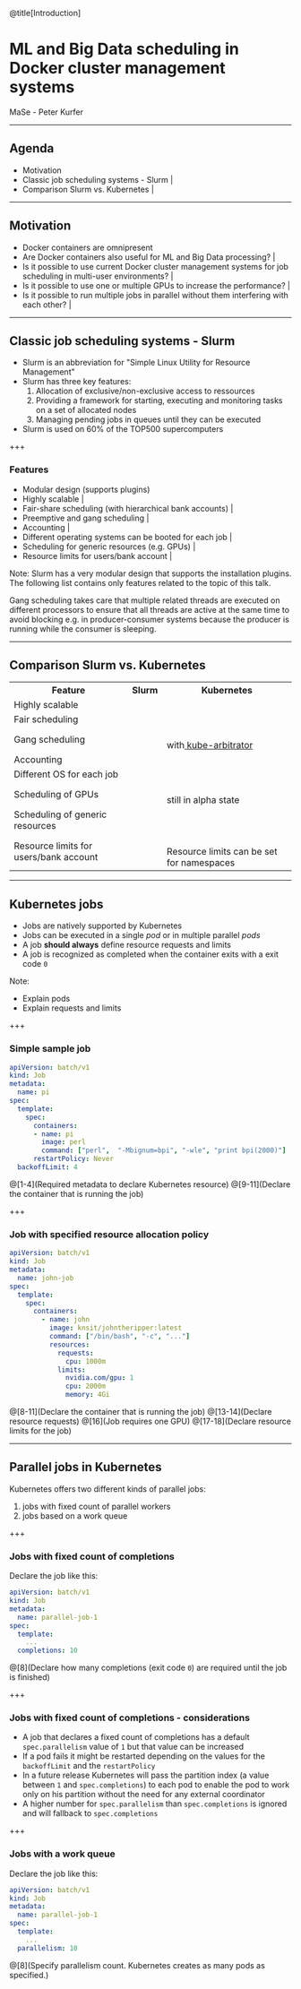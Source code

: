 @title[Introduction]

# ML and Big Data scheduling in Docker cluster management systems

MaSe - Peter Kurfer

---

## Agenda

- Motivation
- Classic job scheduling systems - Slurm |
- Comparison Slurm vs. Kubernetes |

---

## Motivation

- Docker containers are omnipresent
- Are Docker containers also useful for ML and Big Data processing? |
- Is it possible to use current Docker cluster management systems for job scheduling in multi-user environments? |
- Is it possible to use one or multiple GPUs to increase the performance? |
- Is it possible to run multiple jobs in parallel without them interfering with each other? |

---

## Classic job scheduling systems - Slurm

- Slurm is an abbreviation for "Simple Linux Utility for Resource Management"
- Slurm has three key features:
    1. Allocation of exclusive/non-exclusive access to ressources
    2. Providing a framework for starting, executing and monitoring tasks on a set of allocated nodes
    3. Managing pending jobs in queues until they can be executed
- Slurm is used on 60% of the TOP500 supercomputers

+++

### Features

- Modular design (supports plugins)
- Highly scalable |
- Fair-share scheduling (with hierarchical bank accounts) |
- Preemptive and gang scheduling |
- Accounting |
- Different operating systems can be booted for each job |
- Scheduling for generic resources (e.g. GPUs) |
- Resource limits for users/bank account |

Note:
Slurm has a very modular design that supports the installation plugins.
The following list contains only features related to the topic of this talk.

Gang scheduling takes care that multiple related threads are executed on different processors to ensure that all threads are active at the same time to avoid blocking e.g. in producer-consumer systems because the producer is running while the consumer is sleeping.

---

## Comparison Slurm vs. Kubernetes

<table class="default">
    <tr>
        <th class="default">Feature</th>
        <th class="default">Slurm</th>
        <th class="default">Kubernetes</th>
    </tr>
    <tr class="fragment">
        <td class="odd">Highly scalable</td>
        <td class="odd"><i class="fa fa-thumbs-up"></i></td>
        <td class="odd"><i class="fa fa-thumbs-up"></i></td>
    </tr>
    <tr class="fragment">
        <td class="even">Fair scheduling</td>
        <td class="even"><i class="fa fa-thumbs-up"></i></td>
        <td class="even"><i class="fa fa-thumbs-up"></i></td>
    </tr>
    <tr class="fragment">
        <td class="odd">Gang scheduling</td>
        <td class="odd"><i class="fa fa-thumbs-up"></i></td>
        <td class="odd"><i class="fa fa-thumbs-up"></i><br/>
        with<a href="https://github.com/kubernetes-incubator/kube-arbitrator"> kube-arbitrator</a></td>
    </tr>
    <tr class="fragment">
        <td class="even">Accounting</td>
        <td class="even"><i class="fa fa-thumbs-up"></i></td>
        <td class="even"><i class="fa fa-thumbs-down"></i></td>
    </tr>
    <tr class="fragment">
        <td class="odd">Different OS for each job</td>
        <td class="odd"><i class="fa fa-thumbs-up"></i></td>
        <td class="odd"><i class="fa fa-thumbs-up"></i></td>
    </tr>
    <tr class="fragment">
        <td class="even">Scheduling of GPUs</td>
        <td class="even"><i class="fa fa-thumbs-up"></i></td>
        <td class="even"><i class="fa fa-thumbs-up"></i><br/>
        still in alpha state</td>
    </tr>
    <tr class="fragment">
        <td class="odd">Scheduling of generic resources</td>
        <td class="odd"><i class="fa fa-thumbs-up"></i></td>
        <td class="odd"><i class="fa fa-thumbs-down"></i></td>
    </tr>
    <tr class="fragment">
        <td class="even">Resource limits for users/bank account</td>
        <td class="even"><i class="fa fa-thumbs-up"></i></td>
        <td class="even"><i class="fa fa-thumbs-up"></i><br/>
        Resource limits can be set for namespaces</td>
    </tr>
</table>

---

## Kubernetes jobs

- Jobs are natively supported by Kubernetes
- Jobs can be executed in a single *pod* or in multiple parallel *pods*
- A job **should always** define resource requests and limits
- A job is recognized as completed when the container exits with a exit code `0`

Note:

- Explain pods
- Explain requests and limits

+++

### Simple sample job

```yaml
apiVersion: batch/v1
kind: Job
metadata:
  name: pi
spec:
  template:
    spec:
      containers:
      - name: pi
        image: perl
        command: ["perl",  "-Mbignum=bpi", "-wle", "print bpi(2000)"]
      restartPolicy: Never
  backoffLimit: 4
```

@[1-4](Required metadata to declare Kubernetes resource)
@[9-11](Declare the container that is running the job)

+++

### Job with specified resource allocation policy

```yaml
apiVersion: batch/v1
kind: Job
metadata:
  name: john-job
spec:
  template:
    spec:
      containers:
        - name: john
          image: knsit/johntheripper:latest
          command: ["/bin/bash", "-c", "..."]
          resources:
            requests:
              cpu: 1000m
            limits:
              nvidia.com/gpu: 1
              cpu: 2000m
              memory: 4Gi
```

@[8-11](Declare the container that is running the job)
@[13-14](Declare resource requests)
@[16](Job requires one GPU)
@[17-18](Declare resource limits for the job)

---

## Parallel jobs in Kubernetes

Kubernetes offers two different kinds of parallel jobs:

1. jobs with fixed count of parallel workers
2. jobs based on a work queue

+++

### Jobs with fixed count of completions

Declare the job like this:

```yaml
apiVersion: batch/v1
kind: Job
metadata:
  name: parallel-job-1
spec:
  template:
    ...
  completions: 10
```

@[8](Declare how many completions (exit code `0`) are required until the job is finished)

+++

### Jobs with fixed count of completions - considerations

- A job that declares a fixed count of completions has a default `spec.parallelism` value of `1` but that value can be increased
- If a pod fails it might be restarted depending on the values for the `backoffLimit` and the `restartPolicy`
- In a future release Kubernetes will pass the partition index (a value between `1` and `spec.completions`) to each pod to enable the pod to work only on his partition without the need for any external coordinator
- A higher number for `spec.parallelism` than `spec.completions` is ignored and will fallback to `spec.completions`

+++

### Jobs with a work queue

Declare the job like this:

```yaml
apiVersion: batch/v1
kind: Job
metadata:
  name: parallel-job-1
spec:
  template:
    ...
  parallelism: 10
```

@[8](Specify parallelism count. Kubernetes creates as many pods as specified.)